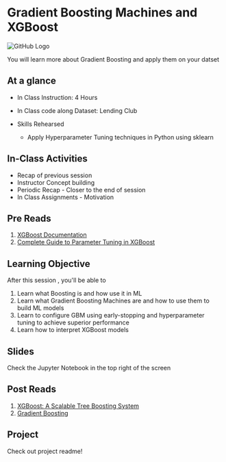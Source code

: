 # Gradient Boosting Machines and XGBoost
![GitHub Logo](https://s3.ap-south-1.amazonaws.com/greyatom-social/GreyAtom-logo.png)

You will learn more about Gradient Boosting and apply them on your datset

## At a glance
* In Class Instruction: 4 Hours
* In Class code along Dataset: Lending Club

* Skills Rehearsed
  * Apply Hyperparameter Tuning techniques in Python using sklearn

## In-Class Activities
* Recap of previous session
* Instructor Concept building
* Periodic Recap - Closer to the end of session
* In Class Assignments - Motivation

## Pre Reads
1. [XGBoost Documentation](http://xgboost.readthedocs.io/en/latest/python/python_intro.html)
2. [Complete Guide to Parameter Tuning in XGBoost](https://www.analyticsvidhya.com/blog/2016/03/complete-guide-parameter-tuning-xgboost-with-codes-python/)

## Learning Objective

After this session , you'll be able to
1. Learn what Boosting is and how use it in ML
2. Learn what Gradient Boosting Machines are and how to use them to build ML models
3. Learn to configure GBM using early-stopping and hyperparameter tuning to achieve superior performance
4. Learn how to interpret XGBoost models


## Slides
Check the Jupyter Notebook in the top right of the screen


## Post Reads
1. [XGBoost: A Scalable Tree Boosting System](http://www.kdd.org/kdd2016/papers/files/rfp0697-chenAemb.pdf)
2. [Gradient Boosting](https://en.wikipedia.org/wiki/Gradient_boosting)


## Project 
 Check out project readme!
